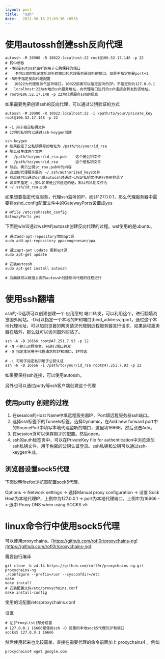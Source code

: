 ```yaml
---
layout: post
title:  "ssh"
date:   2021-06-13 21:03:36 +0530
---
```


# 使用autossh创建ssh反向代理

```shell
autossh -M 20000 -R 10022:localhost:22 root@106.52.17.148 -p 22
# 其中参数
# -M指定autossh监听的用于心跳保持的端口
#   -M可以同时指定本机监听的端口和代理服务器监听的端口，如果不指定则是port+1
# -R用于指定反向代理配置
#   10022为代理服务气监听端口，10022前面可以指定监听的IP。不指定则为127.0.0.1
#   localhost:22为本地的ssh服务地址，向代理端口进行的ssh连接会转发到该地址。
# root@106.52.17.148 -p 22为代理服务ssh的信息
```

如果需要免密创建ssh的反向代理，可以通过公钥验证的方式

```shell
autossh -M 20000 -R 10022:localhost:22 -i /path/to/your/private_key root@106.52.17.148 -p 22

# -i 用于指定私钥文件
# 公钥和私钥可以通过ssh-keygen创建

ssh-keygen
# 如果指定了公私钥保存的地址为 /path/to/your/id_rsa
# 那么会生成两个文件
#   /path/to/your/id_rsa.pub	这个是公钥文件
#	/path/to/your/id_rsa		这个是私钥文件
# 然后，拷贝公钥id_rsa.pub中的内容
# 追加到代理服务器的 ~/.ssh/authorized_keys文件
# 然后就可以通过ssh或autossh时通过—i指定私钥文件进行免密登录了
# 如果不指定—i,那么如果是公钥验证的话，默认的私钥文件为
# ~/.ssh/id_rsa.pub
```

如果想要指定代理服务，代理ssh监听的IP，而非127.0.0.1，那么代理服务器中需要将sshd_config配置文件中的GatewayPorts设置成yes

```shell
# @file /etc/ssh/sshd_config
GatewayPorts yes
```

下面是win10通过wsl中的autossh创建反向代理的过程。wsl使用的是ubuntu。

```shell
# 通过add-apt-repository增加apt源
sudo add-apt-repository ppa:eugenesan/ppa

# 通过apt-get update 更新apt源
sudo apt-get update

# 安装autossh
sudo apt-get install autossh

# 后面就可以根据上面的autossh创建反向代理的过程进行
```

# 使用ssh翻墙

ssh的-D选项可以创建创建一个 应用层的 端口转发，可以利用这个，进行翻墙浏览国外网站。-D可以指定一个本地的IP和端口[bind_address]:port，通过这个本地代理地址，可以加浏览器的网页请求代理到远程服务器进行请求，如果远程服务器在墙外，那么就可以访问国外网站了。

```shell
ssh -N -D 16666 root@47.251.7.93 -p 22
# -N 不执行远程命令，只进行端口转发
# -D 指定本地用于代理请求的IP和端口，IP可选

# -i 可用于指定私钥用于公钥认证
ssh -N -D 16666 -i /path/to/your/id_rsa root@47.251.7.93 -p 22
```

如果要保持ssh连接，可以使用autossh。

另外也可以通过putty等ssh客户端创建这个代理

## 使用putty 创建的过程

1. 在session的Host Name中填远程服务器IP，Port填远程服务器ssh端口。
2. 选择ssh标签下的Tunnels标签。选择Dynamic，在Add new forward port中的SourcePort中填写本地代理监听的端口，这里填16666，然后点击Add。
3. 在session页可以保存刚才的配置。然后open。
4. ssh的auth标签页中，可以在PrivateKey file for authentication中浏览添加ssh私钥文件，用于免密的公钥认证登录。ssh私钥和公钥可以通过ssh-keygen生成。

## 浏览器设置sock5代理

下面说明firefox浏览器配置sock5代理。

Options -> Network settings -> 选择Manual proxy configuration -> 设置 Sock Host为本地代理IP，上例中为127.0.0.1 -> port为本地代理端口，上例中为16666 -> 选中 Proxy DNS when using SOCKS v5



# linux命令行中使用sock5代理

可以使用proxychains。[https://github.com/rofl0r/proxychains-ng](https://github.com/rofl0r/proxychains-ng)

需要自行编译

```shell
git clone -b v4.14 https://github.com/rofl0r/proxychains-ng.git
proxychains-ng
./configure --prefix=/usr --sysconfdir=/etc
make
make install
# 安装配置文件/etc/proxychains.conf
make install-config
```

使用的话配置/etc/proxychains.conf

设置

```shell
# 在[ProxyList]部分设置
# 127.0.0.1 16666是使用ssh -D 设置的本地sock5代理的IP和端口
socks5 127.0.0.1 16666
```

然后使用起来也比较简单，直接在需要代理的命令前面加上 proxychains4 。例如

```shell
proxychains4 wget google.com
```

